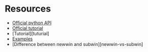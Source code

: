 # Resources
- [Official python API][official-api]
- [Official tutorial][official-tutorial]
- [Tutorial][tuturial]
- [Examples][examples]
- [Difference between newwin and subwin][newwin-vs-subwin]

[official-api]: https://docs.python.org/3/library/curses.html
[official-tutorial]: https://docs.python.org/3/howto/curses.html
[tutorial]: https://www.devdungeon.com/content/curses-programming-python
[examples]: https://hg.python.org/cpython/file/2.7/Demo/curses/
[newwin-subwin]: http://www.linuxfocus.org/English/March2002/article233.shtml
